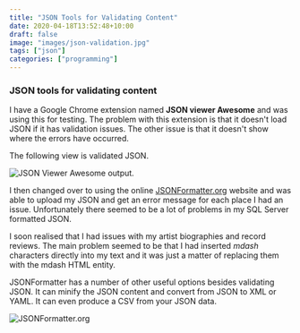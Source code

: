 ```yaml
---
title: "JSON Tools for Validating Content"
date: 2020-04-18T13:52:48+10:00
draft: false
image: "images/json-validation.jpg"
tags: ["json"]
categories: ["programming"]
---
```


### JSON tools for validating content

I have a Google Chrome extension named **JSON viewer Awesome** and was using this for testing. The problem with this extension is that it doesn't load JSON if it has validation issues. The other issue is that it doesn't show where the errors have occurred.

The following view is validated JSON.

![JSON Viewer Awesome output.](../images/json-viewer-awesome.jpg "JSON Viewer Awesome output.")

I then changed over to using the online [JSONFormatter.org](https://jsonformatter.org/) website and was able to upload my JSON and get an error message for each place I had an issue. Unfortunately there seemed to be a lot of problems in my SQL Server formatted JSON.

I soon realised that I had issues with my artist biographies and record reviews. The main problem seemed to be that I had inserted *mdash* characters directly into my text and it was just a matter of replacing them with the mdash HTML entity.

JSONFormatter has a number of other useful options besides validating JSON. It can minify the JSON content and convert from JSON to XML or YAML. It can even produce a CSV from your JSON data.

![JSONFormatter.org](../images/json-formatter.jpg "JSONFormatter.org")
